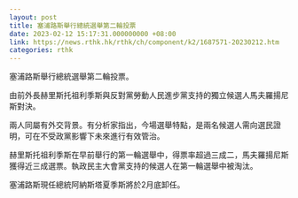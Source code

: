 ```yaml
---
layout: post
title: 塞浦路斯舉行總統選舉第二輪投票
date: 2023-02-12 15:17:31.000000000 +08:00
link: https://news.rthk.hk/rthk/ch/component/k2/1687571-20230212.htm
categories: rthk
---
```


塞浦路斯舉行總統選舉第二輪投票。

由前外長赫里斯托祖利季斯與反對黨勞動人民進步黨支持的獨立候選人馬夫羅揚尼斯對決。

兩人同屬有外交背景。有分析家指出，今場選舉特點，是兩名候選人需向選民證明，可在不受政黨影響下未來進行有效管治。

赫里斯托祖利季斯在早前舉行的第一輪選舉中，得票率超過三成二，馬夫羅揚尼斯獲得近三成選票。執政民主大會黨支持的候選人在第一輪選舉中被淘汰。

塞浦路斯現任總統阿納斯塔夏季斯將於2月底卸任。
